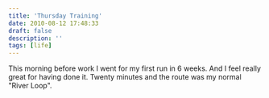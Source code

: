 ```yaml
---
title: 'Thursday Training'
date: 2010-08-12 17:48:33
draft: false
description: ''
tags: [life]
---
```


This morning before work I went for my first run in 6 weeks. And I feel really great for having done it. Twenty minutes and the route was my normal "River Loop".
